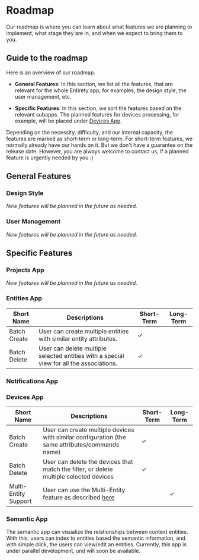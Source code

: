 # Roadmap
Our roadmap is where you can learn about what features we are planning to implement, what stage they are in, and when we expect to bring them to you.

## Guide to the roadmap
Here is an overview of our roadmap.

- **General Features**: In this section, we list all the features, that are relevant for the whole Entirety app, for examples, the design style, the user management, etc.

- **Specific Features**: In this section, we sort the features based on the relevant subapps. The planned features for devices processing, for example, will be placed under [Devices App](#devices-app).

Depending on the necessity, difficulty, and our internal capacity, the features are marked as short-term or long-term. For short-term features, we normally already have our hands on it. But we don't have a guarantee on the release date. However, you are always welcome to contact us, if a planned feature is urgently needed by you :)

## General Features

### Design Style
_New features will be planned in the future as needed._

### User Management
_New features will be planned in the future as needed._

## Specific Features

### Projects App
_New features will be planned in the future as needed._

### Entities App
| Short Name           | Descriptions                                                                             | Short-Term | Long-Term |
|----------------------|------------------------------------------------------------------------------------------|------------|-----------|
| Batch Create         | User can create multiple entities with similar entity attributes.                        | &check;    |           |
| Batch Delete         | User can delete multiple selected entities with a special view for all the associations. | &check;    |           |

### Notifications App

### Devices App
| Short Name           | Descriptions                                                                                                                                                      | Short-Term | Long-Term |
|----------------------|-------------------------------------------------------------------------------------------------------------------------------------------------------------------|------------|-----------|
| Batch Create         | User can create multiple devices with similar configuration (the same attributes/commands name)                                                                                                | &check;    |           |
| Batch Delete         | User can delete the devices that match the filter, or delete multiple selected devices                                                                            | &check;    |           |
| Multi-Entity Support | User can use the Multi-Entity feature as described [here](https://iotagent-node-lib.readthedocs.io/en/latest/advanced-topics.html#multientity-plugin-multientity) |            | &check;   |

### Semantic App
The semantic app can visualize the relationships between context entities. With this, users can index to entities based the semantic information, and with simple click, the users can view/edit an entities. Currently, this app is under parallel development, und will soon be available.
